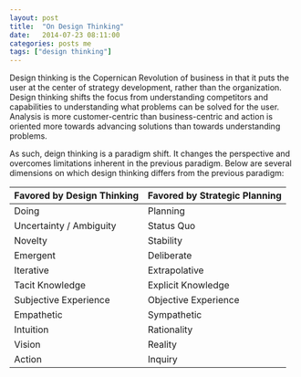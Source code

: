 ```yaml
---
layout: post
title:  "On Design Thinking"
date:   2014-07-23 08:11:00
categories: posts me
tags: ["design thinking"]
---
```


Design thinking is the Copernican Revolution of business in that it puts the user at the center of strategy development, rather than the organization.  Design thinking shifts the focus from understanding competitors and capabilities to understanding what problems can be solved for the user.  Analysis is more customer-centric than business-centric and action is oriented more towards advancing solutions than towards understanding problems.

As such, deign thinking is a paradigm shift.  It changes the perspective and overcomes limitations inherent in the previous paradigm.  Below are several dimensions on which design thinking differs from the previous paradigm:

<table class="table table-striped"><thead>
<tr>
<th>Favored by Design Thinking</th>
<th>Favored by Strategic Planning</th>
</tr>
</thead><tbody>
<tr>
<td>Doing</td>
<td>Planning</td>
</tr>
<tr>
<td>Uncertainty / Ambiguity</td>
<td>Status Quo</td>
</tr>
<tr>
<td>Novelty</td>
<td>Stability</td>
</tr>
<tr>
<td>Emergent</td>
<td>Deliberate</td>
</tr>
<tr>
<td>Iterative</td>
<td>Extrapolative</td>
</tr>
<tr>
<td>Tacit Knowledge</td>
<td>Explicit Knowledge</td>
</tr>
<tr>
<td>Subjective Experience</td>
<td>Objective Experience</td>
</tr>
<tr>
<td>Empathetic</td>
<td>Sympathetic</td>
</tr>
<tr>
<td>Intuition</td>
<td>Rationality</td>
</tr>
<tr>
<td>Vision</td>
<td>Reality</td>
</tr>
<tr>
<td>Action</td>
<td>Inquiry</td>
</tr>
</tbody></table>